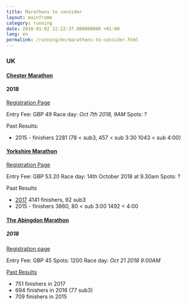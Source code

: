 ```yaml
---
title: Marathons to consider
layout: mainframe
category: running
date: 2018-01-02 12:22:37.000000000 +01:00
lang: en
permalink: /running/en/marathons-to-consider.html
---
```


### UK

#### [Chester Marathon](http://www.activeleisureevents.co.uk/marathon)

#### 2018

[Registration Page](http://ale.niftyentries.com/chestermarathon)

Entry Fee: GBP 49
Race day: *Oct 7th 2018, 9AM*
Spots: ?

Past Results:

 * 2015 - finishers 2281 (78 < sub3, 457 < sub 3:30 1043 < sub 4:00)

#### [Yorkshire Marathon](http://www.theyorkshiremarathon.com/)

[Registration Page](https://ym2018.eventdesq.com/)

Entry Fee: GBP 53.20
Race day: 14th October 2018 at 9.30am
Spots: ?

Past Results

 * [2017](http://chiptiming.co.uk/events/plusnet-yorkshire-marathon-2017/) 4141 finishers, 92 sub3
 * 2015 - finishers 3860, 80 < sub 3:00 1492 < 4:00

#### [The Abingdon Marathon](http://www.abingdonmarathon.org.uk/)

##### 2018

[Registration page](https://www.runbritain.com/entries/EnterRace.aspx?evid=7db90ecc5e70&erid=7bba08cc5e69)

Entry Fee: GBP 45
Spots: 1200
Race day: *Oct 21 2018 9:00AM*

[Past Results](http://www.abingdonmarathon.org.uk/pastrslt.php)

 * 751 finishers in 2017
 * 694 finishers in 2016 (77 sub3)
 * 709 finishers in 2015


